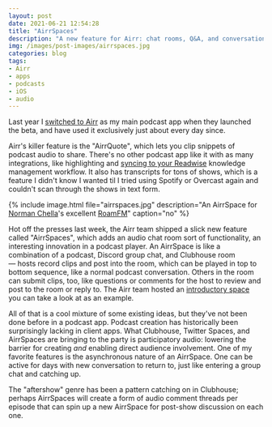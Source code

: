 ```yaml
---
layout: post
date: 2021-06-21 12:54:28
title: "AirrSpaces"
description: "A new feature for Airr: chat rooms, Q&A, and conversational podcasts."
img: /images/post-images/airrspaces.jpg
categories: blog
tags:
- Airr
- apps
- podcasts
- iOS
- audio
---
```


Last year I [switched to Airr](/post/airr/ "Airr") as my main podcast app when they launched the beta, and have used it exclusively just about every day since.

Airr's killer feature is the "AirrQuote", which lets you clip snippets of podcast audio to share. There's no other podcast app like it with as many integrations, like highlighting and [syncing to your Readwise](https://help.readwise.io/article/103-how-do-i-save-highlights-from-the-podcasts-i-listen-to-using-airr "Integrate Airr and Readwise") knowledge management workflow. It also has transcripts for tons of shows, which is a feature I didn't know I wanted til I tried using Spotify or Overcast again and couldn't scan through the shows in text form.

{% include image.html file="airrspaces.jpg" description="An AirrSpace for [Norman Chella](https://twitter.com/NormanChella)'s excellent [RoamFM](https://twitter.com/roamfm)" caption="no" %}

Hot off the presses last week, the Airr team shipped a slick new feature called "AirrSpaces", which adds an audio chat room sort of functionality, an interesting innovation in a podcast player. An AirrSpace is like a combination of a podcast, Discord group chat, and Clubhouse room — hosts record clips and post into the room, which can be played in top to bottom sequence, like a normal podcast conversation. Others in the room can submit clips, too, like questions or comments for the host to review and post to the room or reply to. The Airr team hosted an [introductory space](https://www.airr.io/space/60cb7c9fbe1f311e36ea5299 "Announcing AirrSpaces") you can take a look at as an example.

All of that is a cool mixture of some existing ideas, but they've not been done before in a podcast app. Podcast creation has historically been surprisingly lacking in client apps. What Clubhouse, Twitter Spaces, and AirrSpaces are bringing to the party is participatory audio: lowering the barrier for creating _and_ enabling direct audience involvement. One of my favorite features is the asynchronous nature of an AirrSpace. One can be active for days with new conversation to return to, just like entering a group chat and catching up.

The "aftershow" genre has been a pattern catching on in Clubhouse; perhaps AirrSpaces will create a form of audio comment threads per episode that can spin up a new AirrSpace for post-show discussion on each one.
